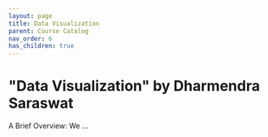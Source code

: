 ```yaml
---
layout: page
title: Data Visualization
parent: Course Catalog
nav_order: 6
has_children: true
---
```


# "Data Visualization" by Dharmendra Saraswat

A Brief Overview:
We ...
